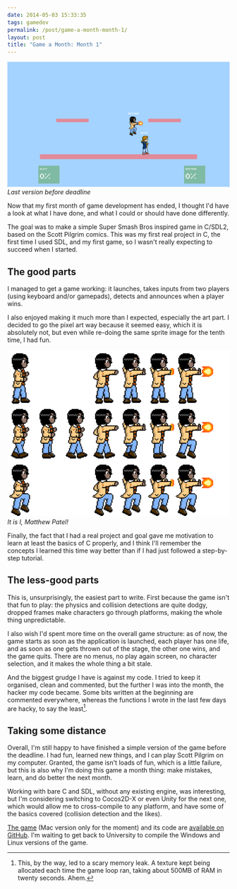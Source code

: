 ```yaml
---
date: 2014-05-03 15:33:35
tags: gamedev
permalink: /post/game-a-month-month-1/
layout: post
title: "Game a Month: Month 1"
---
```


![Scott Pilgrim.png][1]  
_Last version before deadline_

Now that my first month of game development has ended, I thought I'd have a look at what I have done, and what I could or should have done differently.

The goal was to make a simple Super Smash Bros inspired game in C/SDL2, based on the Scott Pilgrim comics. This was my first real project in C, the first time I used SDL, and my first game, so I wasn't really expecting to succeed when I started.

<!--more-->

## The good parts

I managed to get a game working: it launches, takes inputs from two players (using keyboard and/or gamepads), detects and announces when a player wins.

I also enjoyed making it much more than I expected, especially the art part. I decided to go the pixel art way because it seemed easy, which it is absolutely not, but even while re-doing the same sprite image for the tenth time, I had fun.

![Matthew Patel][2]  
_It is I, Matthew Patel!_

Finally, the fact that I had a real project and goal gave me motivation to learn at least the basics of C properly, and I think I'll remember the concepts I learned this time way better than if I had just followed a step-by-step tutorial.

## The less-good parts

This is, unsurprisingly, the easiest part to write. First because the game isn't that fun to play: the physics and collision detections are quite dodgy, dropped frames make characters go through platforms, making the whole thing unpredictable.

I also wish I'd spent more time on the overall game structure: as of now, the game starts as soon as the application is launched, each player has one life, and as soon as one gets thrown out of the stage, the other one wins, and the game quits. There are no menus, no play again screen, no character selection, and it makes the whole thing a bit stale.

And the biggest grudge I have is against my code. I tried to keep it organised, clean and commented, but the further I was into the month, the hacker my code became. Some bits written at the beginning are commented everywhere, whereas the functions I wrote in the last few days are hacky, to say the least[^1].

## Taking some distance

Overall, I'm still happy to have finished a simple version of the game before the deadline. I had fun, learned new things, and I can play Scott Pilgrim on my computer. Granted, the game isn't loads of fun, which is a little failure, but this is also why I'm doing this game a month thing: make mistakes, learn, and do better the next month.

Working with bare C and SDL, without any existing engine, was interesting, but I'm considering switching to Cocos2D-X or even Unity for the next one, which would allow me to cross-compile to any platform, and have some of the basics covered (collision detection and the likes).

[The game][3] (Mac version only for the moment) and its code are [available on GitHub][4]. I'm waiting to get back to University to compile the Windows and Linux versions of the game.

[1]: /static/media/2014/05/cesar-1398949031321-raw.png
[2]: /static/media/2014/05/cesar-1399125578609-raw.png
[3]: https://github.com/amyinorbit/GaM1-Scott-Pilgrim/releases/tag/v1
[4]: https://github.com/amyinorbit/GaM1-Scott-Pilgrim

[^1]: This, by the way, led to a scary memory leak. A texture kept being allocated each time the game loop ran, taking about 500MB of RAM in twenty seconds. Ahem.